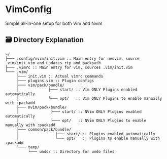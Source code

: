 <!-- Template by: https://github.com/AOrps/readme -->
# VimConfig
Simple all-in-one setup for both Vim and Nvim

## :card_file_box: Directory Explanation
```
~/
├─── .config/nvim/init.vim :: Main entry for neovim, source .vim/init.vim and updates rtp and packpath
├─── .vimrc :: Main entry for vim, sources .vim/init.vim
└─── .vim/
     ├─── init.vim :: Actual vimrc commands
     ├─── plugins.vim :: Plugin configs
     ├─── vim/pack/bundle/
     │             ├─── start/ :: Vim ONLY Plugins enabled automatically
     │             └─── opt/   :: Vim ONLY Plugins to enable manually with :packadd
     ├─── nvim/pack/bundle/
     │              ├─── start/ :: NVim ONLY Plugins enabled automatically
     │              └─── opt/   :: NVim ONLY Plugins to enable manually with :packadd
     ├─── common/pack/bundle/
     │                ├─── start/ :: Plugins enabled automatically
     │                └─── opt/   :: Plugins to enable manually with :packadd
     └─── temp/
          └─── undo/ :: Directory for undo files

```
